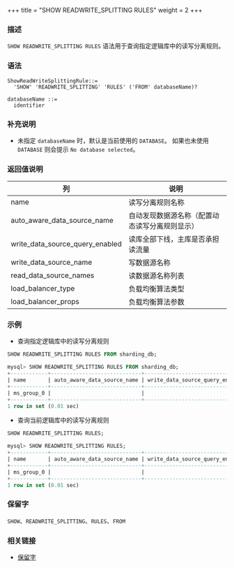 +++
title = "SHOW READWRITE_SPLITTING RULES"
weight = 2
+++

### 描述

`SHOW READWRITE_SPLITTING RULES` 语法用于查询指定逻辑库中的读写分离规则。

### 语法

```
ShowReadWriteSplittingRule::=
  'SHOW' 'READWRITE_SPLITTING' 'RULES' ('FROM' databaseName)?

databaseName ::=
  identifier
```

### 补充说明

- 未指定 `databaseName` 时，默认是当前使用的 `DATABASE`。 如果也未使用 `DATABASE` 则会提示 `No database selected`。

### 返回值说明

| 列                              | 说明                                     |
| ------------------------------- | --------------------------------------- |
| name                            | 读写分离规则名称                          |
| auto_aware_data_source_name     | 自动发现数据源名称（配置动态读写分离规则显示）|
| write_data_source_query_enabled | 读库全部下线，主库是否承担读流量            |
| write_data_source_name          | 写数据源名称                             |
| read_data_source_names          | 读数据源名称列表                          |
| load_balancer_type              | 负载均衡算法类型                          |
| load_balancer_props             | 负载均衡算法参数                          |


### 示例

- 查询指定逻辑库中的读写分离规则

```sql
SHOW READWRITE_SPLITTING RULES FROM sharding_db;
```

```sql
mysql> SHOW READWRITE_SPLITTING RULES FROM sharding_db;
+------------+-----------------------------+---------------------------------+------------------------+------------------------+--------------------+---------------------+
| name       | auto_aware_data_source_name | write_data_source_query_enabled | write_data_source_name | read_data_source_names | load_balancer_type | load_balancer_props |
+------------+-----------------------------+---------------------------------+------------------------+------------------------+--------------------+---------------------+
| ms_group_0 |                             |                                 | resource_1             | ds_0,ds_1              | random             |                     |
+------------+-----------------------------+---------------------------------+------------------------+------------------------+--------------------+---------------------+
1 row in set (0.01 sec)
```

- 查询当前逻辑库中的读写分离规则

```sql
SHOW READWRITE_SPLITTING RULES;
```

```sql
mysql> SHOW READWRITE_SPLITTING RULES;
+------------+-----------------------------+---------------------------------+------------------------+------------------------+--------------------+---------------------+
| name       | auto_aware_data_source_name | write_data_source_query_enabled | write_data_source_name | read_data_source_names | load_balancer_type | load_balancer_props |
+------------+-----------------------------+---------------------------------+------------------------+------------------------+--------------------+---------------------+
| ms_group_0 |                             |                                 | resource_1             | ds_0,ds_1              | random             |                     |
+------------+-----------------------------+---------------------------------+------------------------+------------------------+--------------------+---------------------+
1 row in set (0.01 sec)
```

### 保留字

`SHOW`、`READWRITE_SPLITTING`、`RULES`、`FROM`

### 相关链接

- [保留字](/cn/reference/distsql/syntax/reserved-word/)


